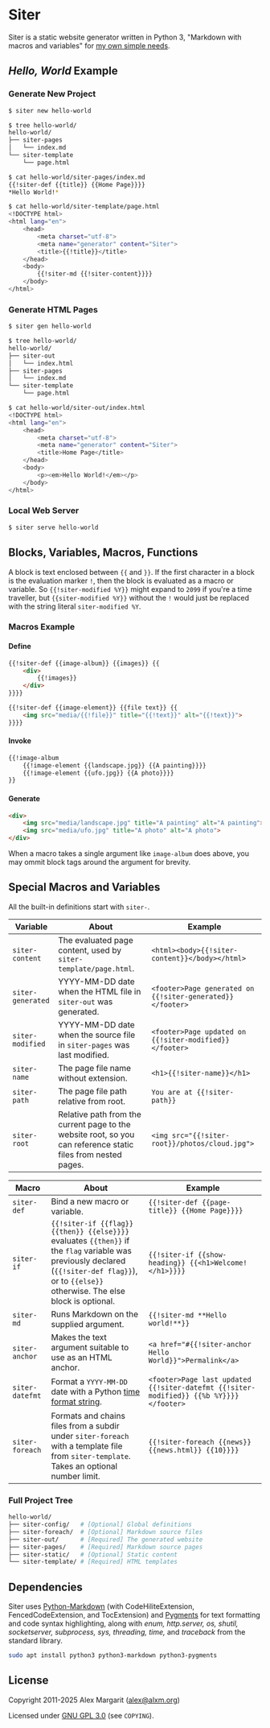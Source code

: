 # Siter

Siter is a static website generator written in Python 3, "Markdown with macros and variables" for [my own simple needs](https://www.alxm.org/ "My personal website is made with Siter").

## *Hello, World* Example

### Generate New Project

```sh
$ siter new hello-world

$ tree hello-world/
hello-world/
├── siter-pages
│   └── index.md
└── siter-template
    └── page.html

$ cat hello-world/siter-pages/index.md
{{!siter-def {{title}} {{Home Page}}}}
*Hello World!*

$ cat hello-world/siter-template/page.html
<!DOCTYPE html>
<html lang="en">
    <head>
        <meta charset="utf-8">
        <meta name="generator" content="Siter">
        <title>{{!title}}</title>
    </head>
    <body>
        {{!siter-md {{!siter-content}}}}
    </body>
</html>
```

### Generate HTML Pages

```sh
$ siter gen hello-world

$ tree hello-world/
hello-world/
├── siter-out
│   └── index.html
├── siter-pages
│   └── index.md
└── siter-template
    └── page.html

$ cat hello-world/siter-out/index.html
<!DOCTYPE html>
<html lang="en">
    <head>
        <meta charset="utf-8">
        <meta name="generator" content="Siter">
        <title>Home Page</title>
    </head>
    <body>
        <p><em>Hello World!</em></p>
    </body>
</html>
```

### Local Web Server

```sh
$ siter serve hello-world
```

## Blocks, Variables, Macros, Functions

A block is text enclosed between `{{` and `}}`. If the first character in a block is the evaluation marker `!`, then the block is evaluated as a macro or variable. So `{{!siter-modified %Y}}` might expand to `2099` if you're a time traveller, but `{{siter-modified %Y}}` without the `!` would just be replaced with the string literal `siter-modified %Y`.

### Macros Example

#### Define

```md
{{!siter-def {{image-album}} {{images}} {{
    <div>
        {{!images}}
    </div>
}}}}

{{!siter-def {{image-element}} {{file text}} {{
    <img src="media/{{!file}}" title="{{!text}}" alt="{{!text}}">
}}}}
```

#### Invoke

```md
{{!image-album
    {{!image-element {{landscape.jpg}} {{A painting}}}}
    {{!image-element {{ufo.jpg}} {{A photo}}}}
}}
```

#### Generate

```html
<div>
    <img src="media/landscape.jpg" title="A painting" alt="A painting">
    <img src="media/ufo.jpg" title="A photo" alt="A photo">
</div>
```

When a macro takes a single argument like `image-album` does above, you may ommit block tags around the argument for brevity.

## Special Macros and Variables

All the built-in definitions start with `siter-`.

Variable | About | Example
--- | --- | ---
`siter-content` | The evaluated page content, used by `siter-template/page.html`. | `<html><body>{{!siter-content}}</body></html>`
`siter-generated` | YYYY-MM-DD date when the HTML file in `siter-out` was generated. | `<footer>Page generated on {{!siter-generated}}</footer>`
`siter-modified` | YYYY-MM-DD date when the source file in `siter-pages` was last modified. | `<footer>Page updated on {{!siter-modified}}</footer>`
`siter-name` | The page file name without extension. | `<h1>{{!siter-name}}</h1>`
`siter-path` | The page file path relative from root. | `You are at {{!siter-path}}`
`siter-root` | Relative path from the current page to the website root, so you can reference static files from nested pages. | `<img src="{{!siter-root}}/photos/cloud.jpg">`

Macro | About | Example
--- | --- | ---
`siter-def` | Bind a new macro or variable. | `{{!siter-def {{page-title}} {{Home Page}}}}`
`siter-if` | `{{!siter-if {{flag}} {{then}} {{else}}}}` evaluates `{{then}}` if the `flag` variable was previously declared (`{{!siter-def flag}}`), or to `{{else}}` otherwise. The else block is optional. | `{{!siter-if {{show-heading}} {{<h1>Welcome!</h1>}}}}`
`siter-md` | Runs Markdown on the supplied argument. | `{{!siter-md **Hello world!**}}`
`siter-anchor` | Makes the text argument suitable to use as an HTML anchor. | `<a href="#{{!siter-anchor Hello World}}">Permalink</a>`
`siter-datefmt` | Format a `YYYY-MM-DD` date with a Python [time format string](https://docs.python.org/3/library/datetime.html#strftime-and-strptime-format-codes). | `<footer>Page last updated {{!siter-datefmt {{!siter-modified}} {{%b %Y}}}}</footer>`
`siter-foreach` | Formats and chains files from a subdir under `siter-foreach` with a template file from `siter-template`. Takes an optional number limit. | `{{!siter-foreach {{news}} {{news.html}} {{10}}}}`

### Full Project Tree

```sh
hello-world/
├── siter-config/   # [Optional] Global definitions
├── siter-foreach/  # [Optional] Markdown source files
├── siter-out/      # [Required] The generated website
├── siter-pages/    # [Required] Markdown source pages
├── siter-static/   # [Optional] Static content
└── siter-template/ # [Required] HTML templates
```

## Dependencies

Siter uses [Python-Markdown](https://python-markdown.github.io/) (with CodeHiliteExtension, FencedCodeExtension, and TocExtension) and [Pygments](https://pygments.org/) for text formatting and code syntax highlighting, along with *enum, http.server, os, shutil, socketserver, subprocess, sys, threading, time,* and *traceback* from the standard library.

```sh
sudo apt install python3 python3-markdown python3-pygments
```

## License

Copyright 2011-2025 Alex Margarit (alex@alxm.org)

Licensed under [GNU GPL 3.0](https://www.gnu.org/licenses/gpl.html) (see `COPYING`).
